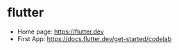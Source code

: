 # flutter

* Home page: https://flutter.dev
* First App: https://docs.flutter.dev/get-started/codelab
